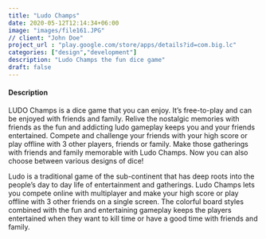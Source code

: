 ```yaml
---
title: "Ludo Champs"
date: 2020-05-12T12:14:34+06:00
image: "images/file161.JPG"
// client: "John Doe"
project_url : "play.google.com/store/apps/details?id=com.big.lc"
categories: ["design","development"]
description: "Ludo Champs the fun dice game"
draft: false
---
```


#### Description

LUDO Champs is a dice game that you can enjoy. It’s free-to-play and can be enjoyed with friends and family. Relive the nostalgic memories with friends as the fun and addicting ludo gameplay keeps you and your friends entertained. Compete and challenge your friends with your high score or play offline with 3 other players, friends or family. Make those gatherings with friends and family memorable with Ludo Champs. Now you can also choose between various designs of dice!

Ludo is a traditional game of the sub-continent that has deep roots into the people’s day to day life of entertainment and gatherings. Ludo Champs lets you compete online with multiplayer and make your high score or play offline with 3 other friends on a single screen. The colorful board styles combined with the fun and entertaining gameplay keeps the players entertained when they want to kill time or have a good time with friends and family.
